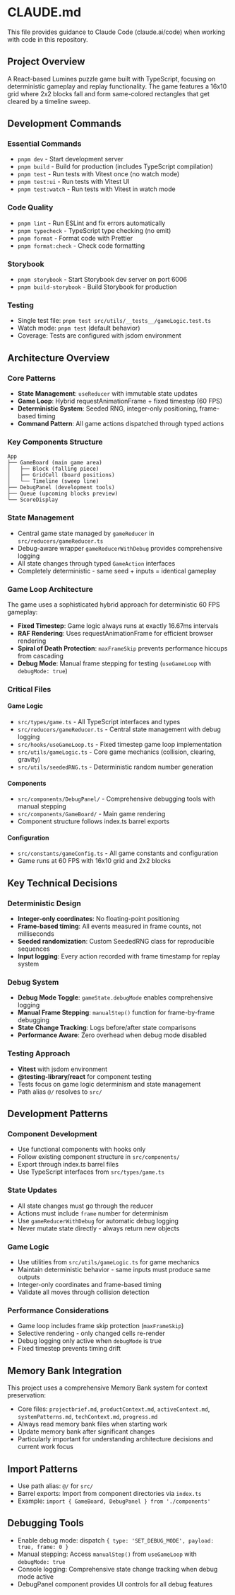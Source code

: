 # CLAUDE.md

This file provides guidance to Claude Code (claude.ai/code) when working with code in this repository.

## Project Overview

A React-based Lumines puzzle game built with TypeScript, focusing on deterministic gameplay and replay functionality. The game features a 16x10 grid where 2x2 blocks fall and form same-colored rectangles that get cleared by a timeline sweep.

## Development Commands

### Essential Commands

- `pnpm dev` - Start development server
- `pnpm build` - Build for production (includes TypeScript compilation)
- `pnpm test` - Run tests with Vitest once (no watch mode)
- `pnpm test:ui` - Run tests with Vitest UI
- `pnpm test:watch` - Run tests with Vitest in watch mode

### Code Quality

- `pnpm lint` - Run ESLint and fix errors automatically
- `pnpm typecheck` - TypeScript type checking (no emit)
- `pnpm format` - Format code with Prettier
- `pnpm format:check` - Check code formatting

### Storybook

- `pnpm storybook` - Start Storybook dev server on port 6006
- `pnpm build-storybook` - Build Storybook for production

### Testing

- Single test file: `pnpm test src/utils/__tests__/gameLogic.test.ts`
- Watch mode: `pnpm test` (default behavior)
- Coverage: Tests are configured with jsdom environment

## Architecture Overview

### Core Patterns

- **State Management**: `useReducer` with immutable state updates
- **Game Loop**: Hybrid requestAnimationFrame + fixed timestep (60 FPS)
- **Deterministic System**: Seeded RNG, integer-only positioning, frame-based timing
- **Command Pattern**: All game actions dispatched through typed actions

### Key Components Structure

```
App
├── GameBoard (main game area)
│   ├── Block (falling piece)
│   ├── GridCell (board positions)
│   └── Timeline (sweep line)
├── DebugPanel (development tools)
├── Queue (upcoming blocks preview)
└── ScoreDisplay
```

### State Management

- Central game state managed by `gameReducer` in `src/reducers/gameReducer.ts`
- Debug-aware wrapper `gameReducerWithDebug` provides comprehensive logging
- All state changes through typed `GameAction` interfaces
- Completely deterministic - same seed + inputs = identical gameplay

### Game Loop Architecture

The game uses a sophisticated hybrid approach for deterministic 60 FPS gameplay:

- **Fixed Timestep**: Game logic always runs at exactly 16.67ms intervals
- **RAF Rendering**: Uses requestAnimationFrame for efficient browser rendering
- **Spiral of Death Protection**: `maxFrameSkip` prevents performance hiccups from cascading
- **Debug Mode**: Manual frame stepping for testing (`useGameLoop` with `debugMode: true`)

### Critical Files

#### Game Logic

- `src/types/game.ts` - All TypeScript interfaces and types
- `src/reducers/gameReducer.ts` - Central state management with debug logging
- `src/hooks/useGameLoop.ts` - Fixed timestep game loop implementation
- `src/utils/gameLogic.ts` - Core game mechanics (collision, clearing, gravity)
- `src/utils/seededRNG.ts` - Deterministic random number generation

#### Components

- `src/components/DebugPanel/` - Comprehensive debugging tools with manual stepping
- `src/components/GameBoard/` - Main game rendering
- Component structure follows index.ts barrel exports

#### Configuration

- `src/constants/gameConfig.ts` - All game constants and configuration
- Game runs at 60 FPS with 16x10 grid and 2x2 blocks

## Key Technical Decisions

### Deterministic Design

- **Integer-only coordinates**: No floating-point positioning
- **Frame-based timing**: All events measured in frame counts, not milliseconds
- **Seeded randomization**: Custom SeededRNG class for reproducible sequences
- **Input logging**: Every action recorded with frame timestamp for replay system

### Debug System

- **Debug Mode Toggle**: `gameState.debugMode` enables comprehensive logging
- **Manual Frame Stepping**: `manualStep()` function for frame-by-frame debugging
- **State Change Tracking**: Logs before/after state comparisons
- **Performance Aware**: Zero overhead when debug mode disabled

### Testing Approach

- **Vitest** with jsdom environment
- **@testing-library/react** for component testing
- Tests focus on game logic determinism and state management
- Path alias `@/` resolves to `src/`

## Development Patterns

### Component Development

- Use functional components with hooks only
- Follow existing component structure in `src/components/`
- Export through index.ts barrel files
- Use TypeScript interfaces from `src/types/game.ts`

### State Updates

- All state changes must go through the reducer
- Actions must include `frame` number for determinism
- Use `gameReducerWithDebug` for automatic debug logging
- Never mutate state directly - always return new objects

### Game Logic

- Use utilities from `src/utils/gameLogic.ts` for game mechanics
- Maintain deterministic behavior - same inputs must produce same outputs
- Integer-only coordinates and frame-based timing
- Validate all moves through collision detection

### Performance Considerations

- Game loop includes frame skip protection (`maxFrameSkip`)
- Selective rendering - only changed cells re-render
- Debug logging only active when `debugMode` is true
- Fixed timestep prevents timing drift

## Memory Bank Integration

This project uses a comprehensive Memory Bank system for context preservation:

- Core files: `projectbrief.md`, `productContext.md`, `activeContext.md`, `systemPatterns.md`, `techContext.md`, `progress.md`
- Always read memory bank files when starting work
- Update memory bank after significant changes
- Particularly important for understanding architecture decisions and current work focus

## Import Patterns

- Use path alias: `@/` for `src/`
- Barrel exports: Import from component directories via `index.ts`
- Example: `import { GameBoard, DebugPanel } from './components'`

## Debugging Tools

- Enable debug mode: dispatch `{ type: 'SET_DEBUG_MODE', payload: true, frame: 0 }`
- Manual stepping: Access `manualStep()` from `useGameLoop` with `debugMode: true`
- Console logging: Comprehensive state change tracking when debug mode active
- DebugPanel component provides UI controls for all debug features
